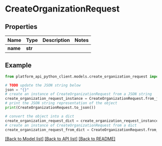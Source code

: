 # CreateOrganizationRequest


## Properties

Name | Type | Description | Notes
------------ | ------------- | ------------- | -------------
**name** | **str** |  | 

## Example

```python
from platform_api_python_client.models.create_organization_request import CreateOrganizationRequest

# TODO update the JSON string below
json = "{}"
# create an instance of CreateOrganizationRequest from a JSON string
create_organization_request_instance = CreateOrganizationRequest.from_json(json)
# print the JSON string representation of the object
print(CreateOrganizationRequest.to_json())

# convert the object into a dict
create_organization_request_dict = create_organization_request_instance.to_dict()
# create an instance of CreateOrganizationRequest from a dict
create_organization_request_from_dict = CreateOrganizationRequest.from_dict(create_organization_request_dict)
```
[[Back to Model list]](../README.md#documentation-for-models) [[Back to API list]](../README.md#documentation-for-api-endpoints) [[Back to README]](../README.md)


